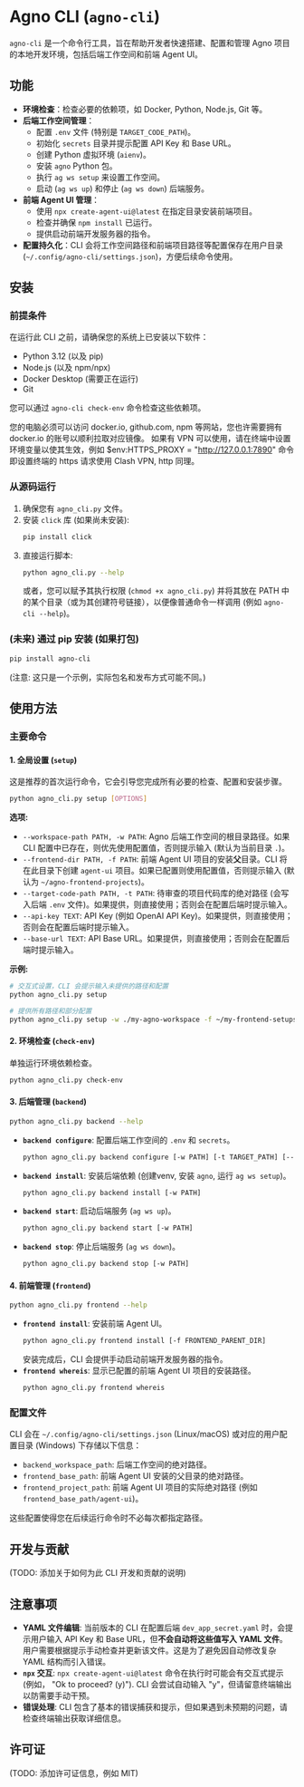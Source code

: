 # Agno CLI (`agno-cli`)

`agno-cli` 是一个命令行工具，旨在帮助开发者快速搭建、配置和管理 Agno 项目的本地开发环境，包括后端工作空间和前端 Agent UI。

## 功能

- **环境检查**：检查必要的依赖项，如 Docker, Python, Node.js, Git 等。
- **后端工作空间管理**：
    - 配置 `.env` 文件 (特别是 `TARGET_CODE_PATH`)。
    - 初始化 `secrets` 目录并提示配置 API Key 和 Base URL。
    - 创建 Python 虚拟环境 (`aienv`)。
    - 安装 `agno` Python 包。
    - 执行 `ag ws setup` 来设置工作空间。
    - 启动 (`ag ws up`) 和停止 (`ag ws down`) 后端服务。
- **前端 Agent UI 管理**：
    - 使用 `npx create-agent-ui@latest` 在指定目录安装前端项目。
    - 检查并确保 `npm install` 已运行。
    - 提供启动前端开发服务器的指令。
- **配置持久化**：CLI 会将工作空间路径和前端项目路径等配置保存在用户目录 (`~/.config/agno-cli/settings.json`)，方便后续命令使用。

## 安装

### 前提条件

在运行此 CLI 之前，请确保您的系统上已安装以下软件：

- Python 3.12 (以及 pip)
- Node.js (以及 npm/npx)
- Docker Desktop (需要正在运行)
- Git

您可以通过 `agno-cli check-env` 命令检查这些依赖项。

您的电脑必须可以访问 docker.io, github.com, npm 等网站，您也许需要拥有 docker.io 的账号以顺利拉取对应镜像。
如果有 VPN 可以使用，请在终端中设置环境变量以使其生效，例如 $env:HTTPS_PROXY = "http://127.0.0.1:7890" 命令即设置终端的 https 请求使用 Clash VPN, http 同理。

### 从源码运行

1.  确保您有 `agno_cli.py` 文件。
2.  安装 `click` 库 (如果尚未安装):
    ```bash
    pip install click
    ```
3.  直接运行脚本:
    ```bash
    python agno_cli.py --help
    ```
    或者，您可以赋予其执行权限 (`chmod +x agno_cli.py`) 并将其放在 PATH 中的某个目录（或为其创建符号链接），以便像普通命令一样调用 (例如 `agno-cli --help`)。

### (未来) 通过 pip 安装 (如果打包)

```bash
pip install agno-cli
```
(注意: 这只是一个示例，实际包名和发布方式可能不同。)

## 使用方法

### 主要命令

#### 1. 全局设置 (`setup`)

这是推荐的首次运行命令，它会引导您完成所有必要的检查、配置和安装步骤。

```bash
python agno_cli.py setup [OPTIONS]
```

**选项:**

-   `--workspace-path PATH, -w PATH`: Agno 后端工作空间的根目录路径。如果 CLI 配置中已存在，则优先使用配置值，否则提示输入 (默认为当前目录 `.`)。
-   `--frontend-dir PATH, -f PATH`: 前端 Agent UI 项目的安装**父**目录。CLI 将在此目录下创建 `agent-ui` 项目。如果已配置则使用配置值，否则提示输入 (默认为 `~/agno-frontend-projects`)。
-   `--target-code-path PATH, -t PATH`: 待审查的项目代码库的绝对路径 (会写入后端 `.env` 文件)。如果提供，则直接使用；否则会在配置后端时提示输入。
-   `--api-key TEXT`: API Key (例如 OpenAI API Key)。如果提供，则直接使用；否则会在配置后端时提示输入。
-   `--base-url TEXT`: API Base URL。如果提供，则直接使用；否则会在配置后端时提示输入。

**示例:**

```bash
# 交互式设置，CLI 会提示输入未提供的路径和配置
python agno_cli.py setup

# 提供所有路径和部分配置
python agno_cli.py setup -w ./my-agno-workspace -f ~/my-frontend-setups -t /path/to/my/code-to-inspect --api-key "sk-..."
```

#### 2. 环境检查 (`check-env`)

单独运行环境依赖检查。

```bash
python agno_cli.py check-env
```

#### 3. 后端管理 (`backend`)

```bash
python agno_cli.py backend --help
```

-   **`backend configure`**: 配置后端工作空间的 `.env` 和 `secrets`。
    ```bash
    python agno_cli.py backend configure [-w PATH] [-t TARGET_PATH] [--api-key KEY] [--base-url URL]
    ```
-   **`backend install`**: 安装后端依赖 (创建venv, 安装 `agno`, 运行 `ag ws setup`)。
    ```bash
    python agno_cli.py backend install [-w PATH]
    ```
-   **`backend start`**: 启动后端服务 (`ag ws up`)。
    ```bash
    python agno_cli.py backend start [-w PATH]
    ```
-   **`backend stop`**: 停止后端服务 (`ag ws down`)。
    ```bash
    python agno_cli.py backend stop [-w PATH]
    ```

#### 4. 前端管理 (`frontend`)

```bash
python agno_cli.py frontend --help
```

-   **`frontend install`**: 安装前端 Agent UI。
    ```bash
    python agno_cli.py frontend install [-f FRONTEND_PARENT_DIR]
    ```
    安装完成后，CLI 会提供手动启动前端开发服务器的指令。
-   **`frontend whereis`**: 显示已配置的前端 Agent UI 项目的安装路径。
    ```bash
    python agno_cli.py frontend whereis
    ```

### 配置文件

CLI 会在 `~/.config/agno-cli/settings.json` (Linux/macOS) 或对应的用户配置目录 (Windows) 下存储以下信息：

-   `backend_workspace_path`: 后端工作空间的绝对路径。
-   `frontend_base_path`: 前端 Agent UI 安装的父目录的绝对路径。
-   `frontend_project_path`: 前端 Agent UI 项目的实际绝对路径 (例如 `frontend_base_path/agent-ui`)。

这些配置使得您在后续运行命令时不必每次都指定路径。

## 开发与贡献

(TODO: 添加关于如何为此 CLI 开发和贡献的说明)

## 注意事项

-   **YAML 文件编辑**: 当前版本的 CLI 在配置后端 `dev_app_secret.yaml` 时，会提示用户输入 API Key 和 Base URL，但**不会自动将这些值写入 YAML 文件**。用户需要根据提示手动检查并更新该文件。这是为了避免因自动修改复杂 YAML 结构而引入错误。
-   **`npx` 交互**: `npx create-agent-ui@latest` 命令在执行时可能会有交互式提示 (例如， "Ok to proceed? (y)"). CLI 会尝试自动输入 "y"，但请留意终端输出以防需要手动干预。
-   **错误处理**: CLI 包含了基本的错误捕获和提示，但如果遇到未预期的问题，请检查终端输出获取详细信息。

## 许可证

(TODO: 添加许可证信息，例如 MIT)
```
